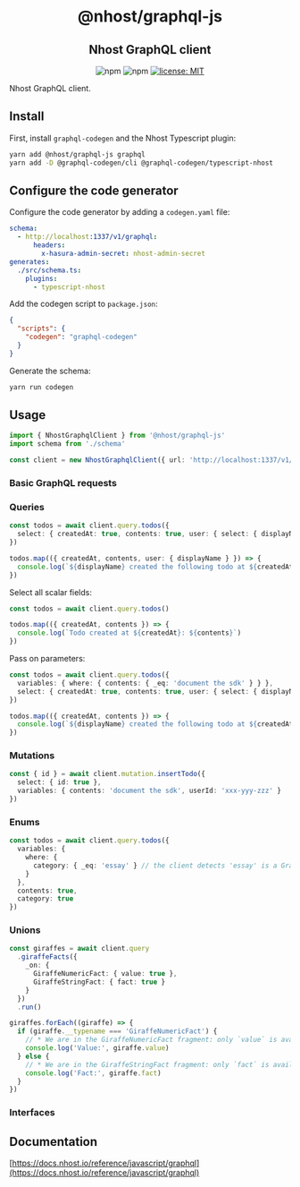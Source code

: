 <h1 align="center">@nhost/graphql-js</h1>
<h2 align="center">Nhost GraphQL client</h2>

<p align="center">
  <img alt="npm" src="https://img.shields.io/npm/v/@nhost/graphql-js">
  <img alt="npm" src="https://img.shields.io/npm/dm/@nhost/graphql-js">
  <a href="LICENSE">
    <img src="https://img.shields.io/badge/license-MIT-yellow.svg" alt="license: MIT" />
  </a>
</p>

Nhost GraphQL client.

## Install

First, install `graphql-codegen` and the Nhost Typescript plugin:

```sh
yarn add @nhost/graphql-js graphql
yarn add -D @graphql-codegen/cli @graphql-codegen/typescript-nhost
```

## Configure the code generator

Configure the code generator by adding a `codegen.yaml` file:

```yaml filename="codegen.yaml"
schema:
  - http://localhost:1337/v1/graphql:
      headers:
        x-hasura-admin-secret: nhost-admin-secret
generates:
  ./src/schema.ts:
    plugins:
      - typescript-nhost
```

Add the codegen script to `package.json`:

```json filename="package.json"
{
  "scripts": {
    "codegen": "graphql-codegen"
  }
}
```

Generate the schema:

```sh
yarn run codegen
```

## Usage

```ts filename="./src/main.ts"
import { NhostGraphqlClient } from '@nhost/graphql-js'
import schema from './schema'

const client = new NhostGraphqlClient({ url: 'http://localhost:1337/v1/graphql', schema })
```

### Basic GraphQL requests

### Queries

```ts
const todos = await client.query.todos({
  select: { createdAt: true, contents: true, user: { select: { displayName: true } } }
})

todos.map(({ createdAt, contents, user: { displayName } }) => {
  console.log(`${displayName} created the following todo at ${createdAt}: ${contents}`)
})
```

Select all scalar fields:

```ts
const todos = await client.query.todos()

todos.map(({ createdAt, contents }) => {
  console.log(`Todo created at ${createdAt}: ${contents}`)
})
```

Pass on parameters:

```ts
const todos = await client.query.todos({
  variables: { where: { contents: { _eq: 'document the sdk' } } },
  select: { createdAt: true, contents: true, user: { select: { displayName: true } } }
})

todos.map(({ createdAt, contents }) => {
  console.log(`${displayName} created the following todo at ${createdAt}: ${contents}`)
})
```

### Mutations

```ts
const { id } = await client.mutation.insertTodo({
  select: { id: true },
  variables: { contents: 'document the sdk', userId: 'xxx-yyy-zzz' }
})
```

### Enums

```ts
const todos = await client.query.todos({
  variables: {
    where: {
      category: { _eq: 'essay' } // the client detects 'essay' is a GraphQL enum value
    }
  },
  contents: true,
  category: true
})
```

### Unions

```ts
const giraffes = await client.query
  .giraffeFacts({
    _on: {
      GiraffeNumericFact: { value: true },
      GiraffeStringFact: { fact: true }
    }
  })
  .run()

giraffes.forEach((giraffe) => {
  if (giraffe.__typename === 'GiraffeNumericFact') {
    // * We are in the GiraffeNumericFact fragment: only `value` is available
    console.log('Value:', giraffe.value)
  } else {
    // * We are in the GiraffeStringFact fragment: only `fact` is available
    console.log('Fact:', giraffe.fact)
  }
})
```

### Interfaces

## Documentation

[https://docs.nhost.io/reference/javascript/graphql](https://docs.nhost.io/reference/javascript/graphql)
